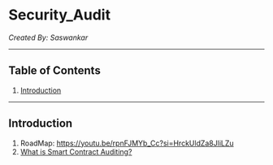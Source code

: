 # Security_Audit
_Created By: Saswankar_

--- 

## Table of Contents
1. [Introduction](#introduction)


---
## Introduction

   1) RoadMap: https://youtu.be/rpnFJMYb_Cc?si=HrckUldZa8JliLZu
   2) [What is Smart Contract Auditing?](smart_contract_auditing.md)

     

